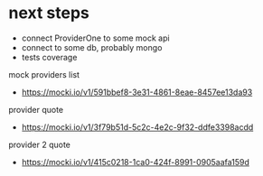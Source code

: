 # next steps

- connect ProviderOne to some mock api
- connect to some db, probably mongo
- tests coverage



mock providers list
- https://mocki.io/v1/591bbef8-3e31-4861-8eae-8457ee13da93

provider quote
- https://mocki.io/v1/3f79b51d-5c2c-4e2c-9f32-ddfe3398acdd

provider 2 quote
- https://mocki.io/v1/415c0218-1ca0-424f-8991-0905aafa159d

